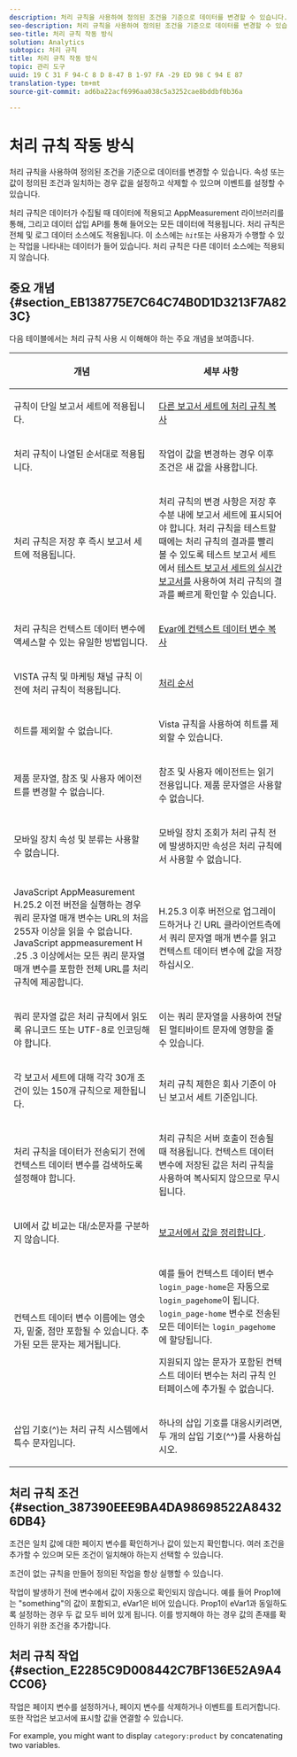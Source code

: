 ```yaml
---
description: 처리 규칙을 사용하여 정의된 조건을 기준으로 데이터를 변경할 수 있습니다. 속성 또는 값이 정의된 조건과 일치하는 경우 값을 설정하고 삭제할 수 있으며 이벤트를 설정할 수 있습니다.
seo-description: 처리 규칙을 사용하여 정의된 조건을 기준으로 데이터를 변경할 수 있습니다. 속성 또는 값이 정의된 조건과 일치하는 경우 값을 설정하고 삭제할 수 있으며 이벤트를 설정할 수 있습니다.
seo-title: 처리 규칙 작동 방식
solution: Analytics
subtopic: 처리 규칙
title: 처리 규칙 작동 방식
topic: 관리 도구
uuid: 19 C 31 F 94-C 8 D 8-47 B 1-97 FA -29 ED 98 C 94 E 87
translation-type: tm+mt
source-git-commit: ad6ba22acf6996aa038c5a3252cae8bddbf0b36a

---
```



# 처리 규칙 작동 방식

처리 규칙을 사용하여 정의된 조건을 기준으로 데이터를 변경할 수 있습니다. 속성 또는 값이 정의된 조건과 일치하는 경우 값을 설정하고 삭제할 수 있으며 이벤트를 설정할 수 있습니다.

처리 규칙은 데이터가 수집될 때 데이터에 적용되고 AppMeasurement 라이브러리를 통해, 그리고 데이터 삽입 API를 통해 들어오는 모든 데이터에 적용됩니다. 처리 규칙은 전체 및 로그 데이터 소스에도 적용됩니다. 이 소스에는 *`hit`*&#x200B;또는 사용자가 수행할 수 있는 작업을 나타내는 데이터가 들어 있습니다. 처리 규칙은 다른 데이터 소스에는 적용되지 않습니다.

## 중요 개념 {#section_EB138775E7C64C74B0D1D3213F7A823C}

다음 테이블에서는 처리 규칙 사용 시 이해해야 하는 주요 개념을 보여줍니다.

<table id="table_287C606AE26E47AA8F737411990ACEB2"> 
 <thead> 
  <tr> 
   <th colname="col1" class="entry"> <p>개념 </p> </th> 
   <th colname="col2" class="entry"> <p>세부 사항 </p> </th> 
  </tr> 
 </thead>
 <tbody> 
  <tr> 
   <td colname="col1"> <p>규칙이 단일 보고서 세트에 적용됩니다. </p> </td> 
   <td colname="col2"> <p> <a href="../../../../admin/admin/c-processing-rules/c-processing-rules-configuration/t-processing-rules-copy-to-rs.md#task_6E4B82FCA687409B88F17EAFC353755D" type="task" format="dita" scope="local"> 다른 보고서 세트에 처리 규칙 복사 </a> </p> </td> 
  </tr> 
  <tr> 
   <td colname="col1"> <p>처리 규칙이 나열된 순서대로 적용됩니다. </p> </td> 
   <td colname="col2"> <p>작업이 값을 변경하는 경우 이후 조건은 새 값을 사용합니다. </p> </td> 
  </tr> 
  <tr> 
   <td colname="col1"> <p>처리 규칙은 저장 후 즉시 보고서 세트에 적용됩니다. </p> </td> 
   <td colname="col2"> <p>처리 규칙의 변경 사항은 저장 후 수분 내에 보고서 세트에 표시되어야 합니다. 처리 규칙을 테스트할 때에는 처리 규칙의 결과를 빨리 볼 수 있도록 테스트 보고서 세트에서 <a href="../../../../admin/admin/realtime/t-realtime-admin.md#task_1CD03E9B6BDB48B08E9E612183557F40" format="dita" scope="local"> 테스트 보고서 세트의 실시간 보고서를</a> 사용하여 처리 규칙의 결과를 빠르게 확인할 수 있습니다. </p> </td> 
  </tr> 
  <tr> 
   <td colname="col1"> <p>처리 규칙은 컨텍스트 데이터 변수에 액세스할 수 있는 유일한 방법입니다. </p> </td> 
   <td colname="col2"> <p> <a href="../../../../admin/admin/c-processing-rules/processing-rules-examples/processing-rules-copy-context-data.md#concept_43AA4980A2D847D6A3BEC50BCC0780E7" format="dita" scope="local"> Evar에 컨텍스트 데이터 변수 복사 </a> </p> </td> 
  </tr> 
  <tr> 
   <td colname="col1"> <p>VISTA 규칙 및 마케팅 채널 규칙 이전에 처리 규칙이 적용됩니다. </p> </td> 
   <td colname="col2"> <p> <a href="../../../../admin/admin/c-processing-rules/c-processing-rules-configuration/processing-rule-order.md#concept_8A6BBEA7F50C40C8A8D8755D4F579B1E" type="concept" format="dita" scope="local"> 처리 순서 </a> </p> </td> 
  </tr> 
  <tr> 
   <td colname="col1"> <p>히트를 제외할 수 없습니다. </p> </td> 
   <td colname="col2"> <p>Vista 규칙을 사용하여 히트를 제외할 수 있습니다. </p> </td> 
  </tr> 
  <tr> 
   <td colname="col1"> <p>제품 문자열, 참조 및 사용자 에이전트를 변경할 수 없습니다. </p> </td> 
   <td colname="col2"> <p>참조 및 사용자 에이전트는 읽기 전용입니다. 제품 문자열은 사용할 수 없습니다. </p> </td> 
  </tr> 
  <tr> 
   <td colname="col1"> <p>모바일 장치 속성 및 분류는 사용할 수 없습니다. </p> </td> 
   <td colname="col2"> <p>모바일 장치 조회가 처리 규칙 전에 발생하지만 속성은 처리 규칙에서 사용할 수 없습니다. </p> </td> 
  </tr> 
  <tr> 
   <td colname="col1"> <p>JavaScript AppMeasurement H.25.2 이전 버전을 실행하는 경우 쿼리 문자열 매개 변수는 URL의 처음 255자 이상을 읽을 수 없습니다. JavaScript appmeasurement H .25 .3 이상에서는 모든 쿼리 문자열 매개 변수를 포함한 전체 URL를 처리 규칙에 제공합니다. </p> </td> 
   <td colname="col2"> <p>H.25.3 이후 버전으로 업그레이드하거나 긴 URL 클라이언트측에서 쿼리 문자열 매개 변수를 읽고 컨텍스트 데이터 변수에 값을 저장하십시오. </p> </td> 
  </tr> 
  <tr> 
   <td colname="col1"> <p>쿼리 문자열 값은 처리 규칙에서 읽도록 유니코드 또는 UTF-8로 인코딩해야 합니다. </p> </td> 
   <td colname="col2"> <p>이는 쿼리 문자열을 사용하여 전달된 멀티바이트 문자에 영향을 줄 수 있습니다. </p> </td> 
  </tr> 
  <tr> 
   <td colname="col1"> <p>각 보고서 세트에 대해 각각 30개 조건이 있는 150개 규칙으로 제한됩니다. </p> </td> 
   <td colname="col2"> <p>처리 규칙 제한은 회사 기준이 아닌 보고서 세트 기준입니다. </p> </td> 
  </tr> 
  <tr> 
   <td colname="col1"> <p>처리 규칙을 데이터가 전송되기 전에 컨텍스트 데이터 변수를 검색하도록 설정해야 합니다. </p> </td> 
   <td colname="col2"> <p>처리 규칙은 서버 호출이 전송될 때 적용됩니다. 컨텍스트 데이터 변수에 저장된 값은 처리 규칙을 사용하여 복사되지 않으므로 무시됩니다. </p> </td> 
  </tr> 
  <tr> 
   <td colname="col1"> <p>UI에서 값 비교는 대/소문자를 구분하지 않습니다. </p> </td> 
   <td colname="col2"> <p> <a href="../../../../admin/admin/c-processing-rules/processing-rules-examples/clean-up-values-in-a-report.md#concept_958E924BCCBB4BBA91CE91C977FE5151" type="concept" format="dita" scope="local"> 보고서에서 값을 정리합니다 </a>. </p> </td> 
  </tr> 
  <tr> 
   <td colname="col1"> <p>컨텍스트 데이터 변수 이름에는 영숫자, 밑줄, 점만 포함될 수 있습니다. 추가된 모든 문자는 제거됩니다. </p> </td> 
   <td colname="col2"> <p>예를 들어 컨텍스트 데이터 변수 <code>login_page-home</code>은 자동으로 <code>login_pagehome</code>이 됩니다. <code>login_page-home</code> 변수로 전송된 모든 데이터는 <code>login_pagehome</code>에 할당됩니다. </p> <p>지원되지 않는 문자가 포함된 컨텍스트 데이터 변수는 처리 규칙 인터페이스에 추가될 수 없습니다. </p> </td> 
  </tr> 
  <tr> 
   <td colname="col1"> <p>삽입 기호(^)는 처리 규칙 시스템에서 특수 문자입니다. </p> </td> 
   <td colname="col2"> <p>하나의 삽입 기호를 대응시키려면, 두 개의 삽입 기호(^^)를 사용하십시오. </p> </td> 
  </tr> 
 </tbody> 
</table>

## 처리 규칙 조건 {#section_387390EEE9BA4DA98698522A84326DB4}

조건은 일치 값에 대한 페이지 변수를 확인하거나 값이 있는지 확인합니다. 여러 조건을 추가할 수 있으며 모든 조건이 일치해야 하는지 선택할 수 있습니다.

조건이 없는 규칙을 만들어 정의된 작업을 항상 실행할 수 있습니다.

작업이 발생하기 전에 변수에서 값이 자동으로 확인되지 않습니다. 예를 들어 Prop1에는 "something"의 값이 포함되고, eVar1은 비어 있습니다. Prop1이 eVar1과 동일하도록 설정하는 경우 두 값 모두 비어 있게 됩니다. 이를 방지해야 하는 경우 값의 존재를 확인하기 위한 조건을 추가합니다.

## 처리 규칙 작업 {#section_E2285C9D008442C7BF136E52A9A4CC06}

작업은 페이지 변수를 설정하거나, 페이지 변수를 삭제하거나 이벤트를 트리거합니다. 또한 작업은 보고서에 표시할 값을 연결할 수 있습니다. 

For example, you might want to display `category:product` by concatenating two variables.
